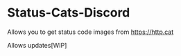 # Status-Cats-Discord
Allows you to get status code images from https://http.cat

Allows updates[WIP]
